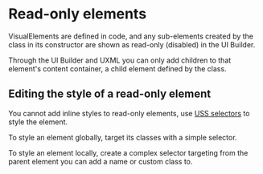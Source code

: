 # Read-only elements
VisualElements are defined in code, and any sub-elements created by the class in its constructor are shown as read-only (disabled) in the UI Builder.

Through the UI Builder and UXML you can only add children to that element's content container, a child element defined by the class.

## Editing the style of a read-only element
You cannot add inline styles to read-only elements, use [USS selectors](Selectors.md) to style the element.  

To style an element globally, target its classes with a simple selector.

To style an element locally, create a complex selector targeting from the parent element you can add a name or custom class to.
